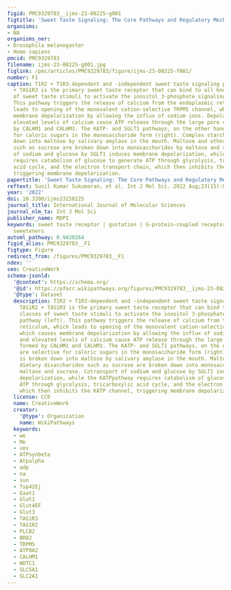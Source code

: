```yaml
---
figid: PMC9329783__ijms-23-08225-g001
figtitle: 'Sweet Taste Signaling: The Core Pathways and Regulatory Mechanisms'
organisms:
- NA
organisms_ner:
- Drosophila melanogaster
- Homo sapiens
pmcid: PMC9329783
filename: ijms-23-08225-g001.jpg
figlink: /pmc/articles/PMC9329783/figure/ijms-23-08225-f001/
number: F1
caption: T1R2 + T1R3-dependent and -independent sweet taste signaling pathways. TAS1R2
  + TAS1R3 is the primary sweet taste receptor that can bind to all known classes
  of sweet taste stimuli to activate the inositol 3-phosphate signaling pathway (left).
  This pathway triggers the release of calcium from the endoplasmic reticulum, which
  leads to opening of the monovalent cation-selective TRPM5 channel, which causes
  membrane depolarization by allowing the influx of sodium ions. Depolarization and
  elevated levels of calcium cause ATP release through the large pore channel formed
  by CALHM1 and CALHM3. The KATP- and SGLT1 pathways, on the other hand, are selective
  for caloric sugars in the monosaccharide form (right). Complex starch is broken
  down into maltose by salivary amylase in the mouth. Maltose and other dietary disaccharides
  such as sucrose are broken down into monosaccharides by maltase and sucrase. Cotransport
  of sodium and glucose by SGLT1 induces membrane depolarization, while the KATPpathway
  requires catabolism of glucose to generate ATP through glycolysis, tricarboxylic
  acid cycle, and the electron transport chain, which then inhibits the KATP channel,
  triggering membrane depolarization.
papertitle: 'Sweet Taste Signaling: The Core Pathways and Regulatory Mechanisms.'
reftext: Sunil Kumar Sukumaran, et al. Int J Mol Sci. 2022 Aug;23(15):8225.
year: '2022'
doi: 10.3390/ijms23158225
journal_title: International Journal of Molecular Sciences
journal_nlm_ta: Int J Mol Sci
publisher_name: MDPI
keywords: sweet taste receptor | gustation | G-protein-coupled receptor | noncaloric
  sweeteners
automl_pathway: 0.9420264
figid_alias: PMC9329783__F1
figtype: Figure
redirect_from: /figures/PMC9329783__F1
ndex: ''
seo: CreativeWork
schema-jsonld:
  '@context': https://schema.org/
  '@id': https://pfocr.wikipathways.org/figures/PMC9329783__ijms-23-08225-g001.html
  '@type': Dataset
  description: T1R2 + T1R3-dependent and -independent sweet taste signaling pathways.
    TAS1R2 + TAS1R3 is the primary sweet taste receptor that can bind to all known
    classes of sweet taste stimuli to activate the inositol 3-phosphate signaling
    pathway (left). This pathway triggers the release of calcium from the endoplasmic
    reticulum, which leads to opening of the monovalent cation-selective TRPM5 channel,
    which causes membrane depolarization by allowing the influx of sodium ions. Depolarization
    and elevated levels of calcium cause ATP release through the large pore channel
    formed by CALHM1 and CALHM3. The KATP- and SGLT1 pathways, on the other hand,
    are selective for caloric sugars in the monosaccharide form (right). Complex starch
    is broken down into maltose by salivary amylase in the mouth. Maltose and other
    dietary disaccharides such as sucrose are broken down into monosaccharides by
    maltase and sucrase. Cotransport of sodium and glucose by SGLT1 induces membrane
    depolarization, while the KATPpathway requires catabolism of glucose to generate
    ATP through glycolysis, tricarboxylic acid cycle, and the electron transport chain,
    which then inhibits the KATP channel, triggering membrane depolarization.
  license: CC0
  name: CreativeWork
  creator:
    '@type': Organization
    name: WikiPathways
  keywords:
  - we
  - Me
  - uex
  - ATPsynbeta
  - Atpalpha
  - adp
  - na
  - sun
  - Tsp42Ej
  - Eaat1
  - Glut1
  - Glut4EF
  - Glut3
  - TAS1R3
  - TAS1R2
  - PLCB2
  - BRD2
  - TRPM5
  - ATP8A2
  - CALHM1
  - WDTC1
  - SLC5A1
  - SLC2A1
---
```

